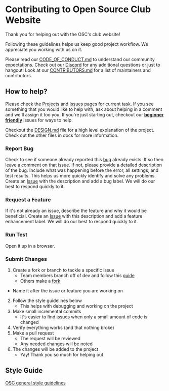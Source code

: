 # Contributing to Open Source Club Website

Thank you for helping out with the OSC's club website!

Following these guidelines helps us keep good project workflow. We appreciate you working with us on it.

Please read our [CODE_OF_CONDUCT.md](CODE_OF_CONDUCT.md) to understand our community expectations. Check out our [Discord](https://discord.gg/Gsxej6u) for any additional questions or just to hangout! Look at our [CONTRIBUTORS.md](CONTRIBUTORS.md) for a list of maintainers and contributors.

## How to help?

Please check the [Projects](https://github.com/ufosc/club-website/projects) and [Issues](https://github.com/ufosc/club-website/issues?q=is%3Aissue+is%3Aopen+sort%3Aupdated-desc) pages for current task. If you see something that you would like to help with, ask about helping in a comment and we'll assign it too you. If you're just starting out, checkout our **[beginner friendly](https://github.com/ufosc/club-website/labels/good%20first%20issue)** issues for ways to help.

Checkout the [DESIGN.md](docs/DESIGN.md) file for a high level explanation of the project. Check out the other files in docs for more information.

### Report Bug

Check to see if someone already reported this [bug](https://github.com/ufosc/club-website/labels/bug) already exists. If so then leave a comment on that issue. If not, please provide a detailed description of the bug. Include what was happening before the error, all settings, and test results. This helps us more quickly identify and solve any problems. Create an [Issue](https://github.com/ufosc/club-website/issues?q=is%3Aissue+is%3Aopen+sort%3Aupdated-desc) with the description and add a bug label. We will do our best to respond quickly to it.

### Request a Feature

If it's not already an issue, describe the feature and why it would be beneficial. Create an [Issue](https://github.com/ufosc/club-website/issues?q=is%3Aissue+is%3Aopen+sort%3Aupdated-desc) with this description and add a feature enhancement label. We will do our best to respond quickly to it.

### Run Test

Open it up in a browser.

### Submit Changes

1. Create a fork or branch to tackle a specific issue
	- Team members branch off of dev and follow this [guide](https://guides.github.com/introduction/flow/)
	- Others make a [fork](https://guides.github.com/activities/forking/)
  - Name it after the issue or feature you are working on
2. Follow the style guidelines below
	- This helps with debugging and working on the project
3. Make small incremental commits
	- It's easier to find issues when only a small amount of code is changed
4. Verify everything works (and that nothing broke)
5. Make a pull request
	- The request will be reviewed
	- Any needed changes will be noted
6. The changes will be added to the project
	- Yay! Thank you so much for helping out

## Style Guide

[OSC general style guidelines ](https://github.com/ufosc/resources/blob/master/coding-guidelines/general-style.md)

